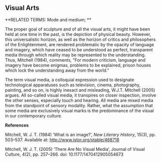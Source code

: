 ## Visual Arts

**RELATED TERMS: Mode and medium; **

The proper goal of sculpture and of all the visual arts, it might have been held at one time in the past, is the depiction of physical beauty. However, this universalistic horizon, as well as the horizon of critics and philosophers of the Enlightenment, are rendered problematic by the opacity of language and imagery, which have ceased to be understood as perfect, transparent media through which reality may be represented to the understanding. Thus, Mitchell (1984), comments, "For modern criticism, language and imagery have become enigmas, problems to be explained, prison houses which lock the understanding away from the world."

The term visual media, a colloquial expression used to designate technological apparatuses such as television, cinema, photography, painting, and so on, is highly inexact and misleading,  W.J.T. Mitchell (2005) argues. All so-called visual media, it transpires on closer inspection, involve the other senses, especially touch and hearing. All media are mixed media from the standpoint of sensory modality. Rather, what the assumption that some media are exclusively visual marks is the predominance of the visual in our contemporary culture. 

**References**

Mitchell, W. J. T. (1984) ‘What is an image?’, _New Literary History_, 15(3), pp. 503–537. Available at: http://www.jstor.org/stable/468718 

Mitchell, W. J. T. (2005) ‘There Are No Visual Media’, Journal of Visual Culture, 4(2), pp. 257–266. doi: 10.1177/1470412905054673
